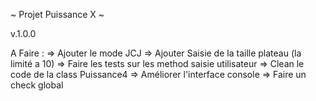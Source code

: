 ~ Projet Puissance X ~

v.1.0.0

A Faire :
=> Ajouter le mode JCJ
=> Ajouter Saisie de la taille plateau (la limité a 10)
=> Faire les tests sur les method saisie utilisateur
=> Clean le code de la class Puissance4
=> Améliorer l'interface console
=> Faire un check global 